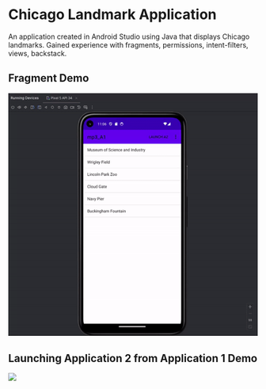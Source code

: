 # Chicago Landmark Application
An application created in Android Studio using Java that displays Chicago landmarks.
Gained experience with fragments, permissions, intent-filters, views, backstack.

## Fragment Demo
![](https://github.com/kushalex/ChicagoLandmarkApplication/blob/main/Demo1)

## Launching Application 2 from Application 1 Demo
![](https://github.com/kushalex/ChicagoLandmarkApplication/blob/main/Demo2)

